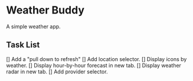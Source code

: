 # Weather Buddy

A simple weather app.

## Task List

[] Add a "pull down to refresh"
[] Add location selector.
[] Display icons by weather.
[] Display hour-by-hour forecast in new tab.
[] Display weather radar in new tab.
[] Add provider selector.
